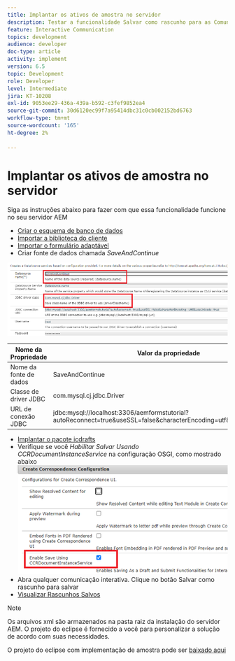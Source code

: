 ```yaml
---
title: Implantar os ativos de amostra no servidor
description: Testar a funcionalidade Salvar como rascunho para as Comunicações interativas
feature: Interactive Communication
topics: development
audience: developer
doc-type: article
activity: implement
version: 6.5
topic: Development
role: Developer
level: Intermediate
jira: KT-10208
exl-id: 9053ee29-436a-439a-b592-c3fef9852ea4
source-git-commit: 30d6120ec99f7a95414dbc31c0cb002152bd6763
workflow-type: tm+mt
source-wordcount: '165'
ht-degree: 2%

---
```


# Implantar os ativos de amostra no servidor

Siga as instruções abaixo para fazer com que essa funcionalidade funcione no seu servidor AEM

* [Criar o esquema de banco de dados](assets/icdrafts.sql)
* [Importar a biblioteca do cliente](assets/icdrafts.zip)
* [Importar o formulário adaptável](assets/SavedDraftsAdaptiveForm.zip)
* Criar fonte de dados chamada _SaveAndContinue_

![Criar fonte de dados](assets/data-source.png)

| Nome da Propriedade | Valor da propriedade |
|---|---|
| Nome da fonte de dados | SaveAndContinue |
| Classe de driver JDBC | com.mysql.cj.jdbc.Driver |
| URL de conexão JDBC | jdbc:mysql://localhost:3306/aemformstutorial?autoReconnect=true&amp;useSSL=false&amp;characterEncoding=utf8&amp;useUnicode=true |

* [Implantar o pacote icdrafts](assets/icdrafts.icdrafts.core-1.0-SNAPSHOT.jar)
* Verifique se você _Habilitar Salvar Usando CCRDocumentInstanceService_ na configuração OSGI, como mostrado abaixo
  ![Ativar rascunhos](assets/enable-drafts.png)
* Abra qualquer comunicação interativa. Clique no botão Salvar como rascunho para salvar
* [Visualizar Rascunhos Salvos](http://localhost:4502/content/dam/formsanddocuments/saveddrafts/jcr:content?wcmmode=disabled)

>[!NOTE]
>Os arquivos xml são armazenados na pasta raiz da instalação do servidor AEM. O projeto do eclipse é fornecido a você para personalizar a solução de acordo com suas necessidades.

O projeto do eclipse com implementação de amostra pode ser [baixado aqui](assets/icdrafts-eclipse-project.zip)
